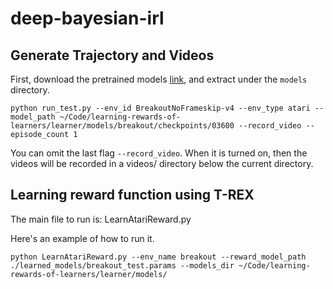 # deep-bayesian-irl


## Generate Trajectory and Videos

First, download the pretrained models [link](https://github.com/dsbrown1331/learning-rewards-of-learners/releases/tag/mujoco), and extract under the `models` directory.

```python run_test.py --env_id BreakoutNoFrameskip-v4 --env_type atari --model_path ~/Code/learning-rewards-of-learners/learner/models/breakout/checkpoints/03600 --record_video --episode_count 1```


You can omit the last flag `--record_video`. When it is turned on, then the videos will be recorded in a videos/ directory below the current directory.

## Learning reward function using T-REX

The main file to run is: LearnAtariReward.py

Here's an example of how to run it.


```python LearnAtariReward.py --env_name breakout --reward_model_path ./learned_models/breakout_test.params --models_dir ~/Code/learning-rewards-of-learners/learner/models/```
